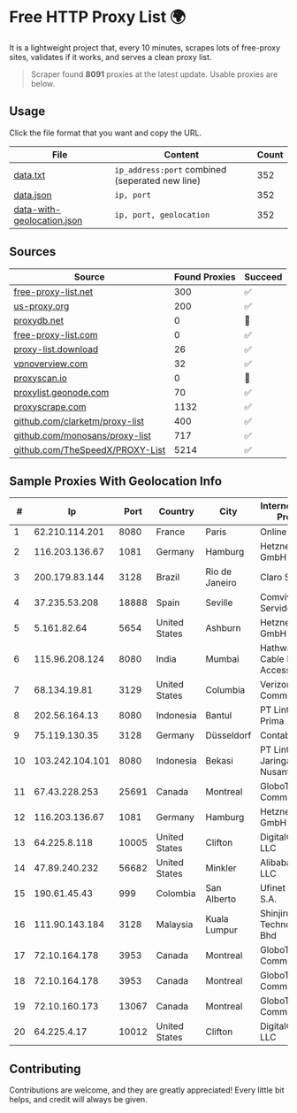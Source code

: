 
# Free HTTP Proxy List 🌍

It is a lightweight project that, every 10 minutes, scrapes lots of free-proxy sites, validates if it works, and serves a clean proxy list.


> Scraper found **8091** proxies at the latest update. Usable proxies are below.

## Usage

Click the file format that you want and copy the URL.


|File|Content|Count|
|----|-------|-----|
|[data.txt](https://raw.githubusercontent.com/themiralay/Proxy-List-World/master/data.txt)|`ip_address:port` combined (seperated new line)|352|
|[data.json](https://raw.githubusercontent.com/themiralay/Proxy-List-World/master/data.json)|`ip, port`|352|
|[data-with-geolocation.json](https://raw.githubusercontent.com/themiralay/Proxy-List-World/master/data-with-geolocation.json)|`ip, port, geolocation`|352|

## Sources

|Source|Found Proxies|Succeed|
|------|-------------|-------|
|[free-proxy-list.net](https://free-proxy-list.net)|300|✅|
|[us-proxy.org](https://www.us-proxy.org)|200|✅|
|[proxydb.net](http://proxydb.net)|0|🚫|
|[free-proxy-list.com](https://free-proxy-list.com/?page=&port=&type%5B%5D=http&type%5B%5D=https&up_time=0&search=Search)|0|✅|
|[proxy-list.download](https://www.proxy-list.download/HTTP)|26|✅|
|[vpnoverview.com](https://vpnoverview.com/privacy/anonymous-browsing/free-proxy-servers)|32|✅|
|[proxyscan.io](https://www.proxyscan.io)|0|🚫|
|[proxylist.geonode.com](https://proxylist.geonode.com/api/proxy-list?limit=300&page=1&sort_by=lastChecked&sort_type=desc&protocols=http,https)|70|✅|
|[proxyscrape.com](https://api.proxyscrape.com/v2/?request=displayproxies&protocol=http&timeout=10000&country=all&ssl=all&anonymity=all)|1132|✅|
|[github.com/clarketm/proxy-list](https://raw.githubusercontent.com/clarketm/proxy-list/master/proxy-list-raw.txt)|400|✅|
|[github.com/monosans/proxy-list](https://raw.githubusercontent.com/monosans/proxy-list/main/proxies/http.txt)|717|✅|
|[github.com/TheSpeedX/PROXY-List](https://raw.githubusercontent.com/TheSpeedX/PROXY-List/master/http.txt)|5214|✅|


## Sample Proxies With Geolocation Info

|#|Ip|Port|Country|City|Internet Service Provider|
|-|--|----|-------|----|-------------------------|
|1|62.210.114.201|8080|France|Paris|Online SAS|
|2|116.203.136.67|1081|Germany|Hamburg|Hetzner Online GmbH|
|3|200.179.83.144|3128|Brazil|Rio de Janeiro|Claro S.A.|
|4|37.235.53.208|18888|Spain|Seville|Comvive Servidores S.L.|
|5|5.161.82.64|5654|United States|Ashburn|Hetzner Online GmbH|
|6|115.96.208.124|8080|India|Mumbai|Hathway IP over Cable Internet Access|
|7|68.134.19.81|3129|United States|Columbia|Verizon Communications|
|8|202.56.164.13|8080|Indonesia|Bantul|PT Lintas Data Prima|
|9|75.119.130.35|3128|Germany|Düsseldorf|Contabo GmbH|
|10|103.242.104.101|8080|Indonesia|Bekasi|PT Lintas Jaringan Nusantara|
|11|67.43.228.253|25691|Canada|Montreal|GloboTech Communications|
|12|116.203.136.67|1081|Germany|Hamburg|Hetzner Online GmbH|
|13|64.225.8.118|10005|United States|Clifton|DigitalOcean, LLC|
|14|47.89.240.232|56682|United States|Minkler|Alibaba.com LLC|
|15|190.61.45.43|999|Colombia|San Alberto|Ufinet Panama S.A.|
|16|111.90.143.184|3128|Malaysia|Kuala Lumpur|Shinjiru Technology Sdn Bhd|
|17|72.10.164.178|3953|Canada|Montreal|GloboTech Communications|
|18|72.10.164.178|3953|Canada|Montreal|GloboTech Communications|
|19|72.10.160.173|13067|Canada|Montreal|GloboTech Communications|
|20|64.225.4.17|10012|United States|Clifton|DigitalOcean, LLC|



## Contributing

Contributions are welcome, and they are greatly appreciated! Every
little bit helps, and credit will always be given.

